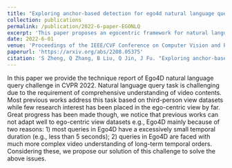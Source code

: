 ```yaml
---
title: "Exploring anchor-based detection for ego4d natural language query"
collection: publications
permalink: /publication/2022-6-paper-EGONLQ
excerpt: 'This paper proposes an egocentric framework for natural language query.'
date: 2022-6-01
venue: 'Proceedings of the IEEE/CVF Conference on Computer Vision and Pattern Recognition Workshop 2022'
paperurl: 'https://arxiv.org/abs/2208.05375'
citation: 'S Zheng, Q Zhang, B Liu, Q Jin, J Fu. "Exploring anchor-based detection for ego4d natural language query." <i>Proceedings of the IEEE/CVF Conference on Computer Vision and Pattern Recognition Workshop 2022</i>. '
---
```

In this paper we provide the technique report of Ego4D natural language query challenge in CVPR 2022. Natural language query task is challenging due to the requirement of comprehensive understanding of video contents. Most previous works address this task based on third-person view datasets while few research interest has been placed in the ego-centric view by far. Great progress has been made though, we notice that previous works can not adapt well to ego-centric view datasets e.g., Ego4D mainly because of two reasons: 1) most queries in Ego4D have a excessively small temporal duration (e.g., less than 5 seconds); 2) queries in Ego4D are faced with much more complex video understanding of long-term temporal orders. Considering these, we propose our solution of this challenge to solve the above issues.
